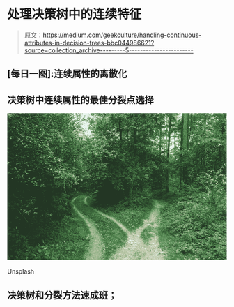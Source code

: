 # 处理决策树中的连续特征

> 原文：<https://medium.com/geekculture/handling-continuous-attributes-in-decision-trees-bbc044986621?source=collection_archive---------5----------------------->

## [每日一图]:连续属性的离散化

## 决策树中连续属性的最佳分裂点选择

![](img/e05b7ddb6b8bc24251e8972a6edd8291.png)

Unsplash

## 决策树和分裂方法速成班；